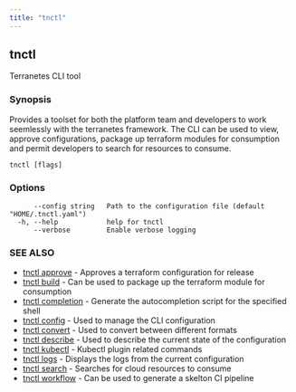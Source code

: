 ```yaml
---
title: "tnctl"
---
```

## tnctl

Terranetes CLI tool

### Synopsis

Provides a toolset for both the platform team and developers to work
seemlessly with the terranetes framework. The CLI can be used to view,
approve configurations, package up terraform modules for consumption and
permit developers to search for resources to consume.


```
tnctl [flags]
```

### Options

```
      --config string   Path to the configuration file (default "HOME/.tnctl.yaml")
  -h, --help            help for tnctl
      --verbose         Enable verbose logging
```

### SEE ALSO

* [tnctl approve](../tnctl_approve)	 - Approves a terraform configuration for release
* [tnctl build](../tnctl_build)	 - Can be used to package up the terraform module for consumption
* [tnctl completion](../tnctl_completion)	 - Generate the autocompletion script for the specified shell
* [tnctl config](../tnctl_config)	 - Used to manage the CLI configuration
* [tnctl convert](../tnctl_convert)	 - Used to convert between different formats
* [tnctl describe](../tnctl_describe)	 - Used to describe the current state of the configuration
* [tnctl kubectl](../tnctl_kubectl)	 - Kubectl plugin related commands
* [tnctl logs](../tnctl_logs)	 - Displays the logs from the current configuration
* [tnctl search](../tnctl_search)	 - Searches for cloud resources to consume
* [tnctl workflow](../tnctl_workflow)	 - Can be used to generate a skelton CI pipeline

